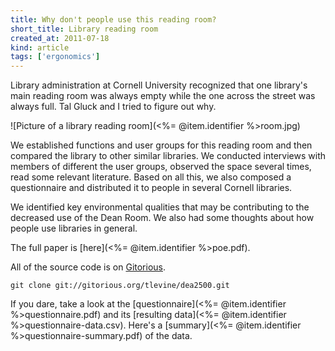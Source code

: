 ```yaml
---
title: Why don't people use this reading room?
short_title: Library reading room
created_at: 2011-07-18
kind: article
tags: ['ergonomics']
---
```


Library administration at Cornell University recognized that one library's
main reading room was always empty while the one across the street was always
full. Tal Gluck and I tried to figure out why.

![Picture of a library reading room](<%= @item.identifier %>room.jpg)

We established functions and user groups for this reading room and then
compared the library to other similar libraries. We conducted interviews with
members of different the user groups, observed the space several times, read
some relevant literature. Based on all this, we also composed a questionnaire
and distributed it to people in several Cornell libraries.

<!-- ![Line plot of number of people using kiosk computers over time between 3:50 and 4:50](kiosk.png) -->

We identified key environmental qualities that may be contributing to the
decreased use of the Dean Room. We also had some thoughts about how people use
libraries in general.

The full paper is [here](<%= @item.identifier %>poe.pdf).

All of the source code is on [Gitorious](http://gitorious.org/tlevine/dea2500).

    git clone git://gitorious.org/tlevine/dea2500.git

If you dare, take a look at the [questionnaire](<%= @item.identifier %>questionnaire.pdf) and its
[resulting data](<%= @item.identifier %>questionnaire-data.csv).
Here's a [summary](<%= @item.identifier %>questionnaire-summary.pdf) of the data.
